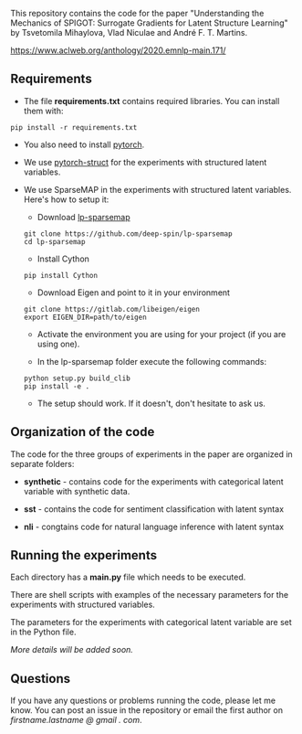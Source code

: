 This repository contains the code for the paper "Understanding the Mechanics of SPIGOT: Surrogate Gradients for Latent Structure Learning" by Tsvetomila Mihaylova, Vlad Niculae and André F. T. Martins.

https://www.aclweb.org/anthology/2020.emnlp-main.171/


## Requirements

* The file **requirements.txt** contains required libraries. You can install them with:

```
pip install -r requirements.txt
```

* You also need to install [pytorch](https://pytorch.org/).

* We use [pytorch-struct](https://github.com/harvardnlp/pytorch-struct) for the experiments with structured latent variables.

* We use SparseMAP in the experiments with structured latent variables. Here's how to setup it:

  - Download [lp-sparsemap](https://github.com/deep-spin/lp-sparsemap)
  ```
  git clone https://github.com/deep-spin/lp-sparsemap
  cd lp-sparsemap
  ```

  - Install Cython
  ```
  pip install Cython
  ```

  - Download Eigen and point to it in your environment
  ```
  git clone https://gitlab.com/libeigen/eigen
  export EIGEN_DIR=path/to/eigen
  ```

  - Activate the environment you are using for your project (if you are using one).

  - In the lp-sparsemap folder execute the following commands:

  ```
  python setup.py build_clib
  pip install -e .
  ```

  - The setup should work. If it doesn't, don't hesitate to ask us. 

## Organization of the code

The code for the three groups of experiments in the paper are organized in separate folders:

* **synthetic** - contains code for the experiments with categorical latent variable with synthetic data.

* **sst** - contains the code for sentiment classification with latent syntax

* **nli** - congtains code for natural language inference with latent syntax


## Running the experiments

Each directory has a **main.py** file which needs to be executed. 

There are shell scripts with examples of the necessary parameters for the experiments with structured variables.

The parameters for the experiments with categorical latent variable are set in the Python file.

*More details will be added soon.*


## Questions

If you have any questions or problems running the code, please let me know. You can post an issue in the repository or email the first author on *firstname.lastname @ gmail . com*. 





